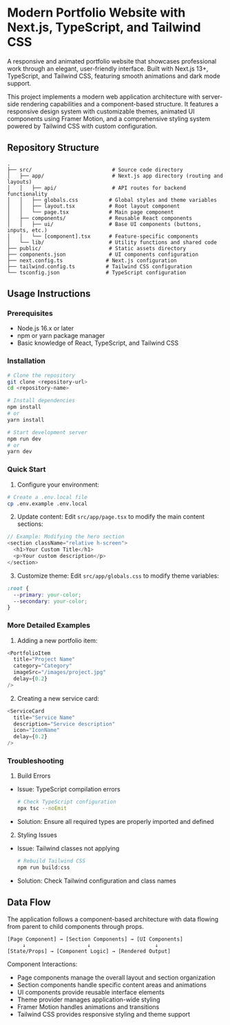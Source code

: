# Modern Portfolio Website with Next.js, TypeScript, and Tailwind CSS

A responsive and animated portfolio website that showcases professional work through an elegant, user-friendly interface. Built with Next.js 13+, TypeScript, and Tailwind CSS, featuring smooth animations and dark mode support.

This project implements a modern web application architecture with server-side rendering capabilities and a component-based structure. It features a responsive design system with customizable themes, animated UI components using Framer Motion, and a comprehensive styling system powered by Tailwind CSS with custom configuration.

## Repository Structure
```
.
├── src/                          # Source code directory
│   ├── app/                      # Next.js app directory (routing and layouts)
│   │   ├── api/                  # API routes for backend functionality
│   │   ├── globals.css          # Global styles and theme variables
│   │   ├── layout.tsx           # Root layout component
│   │   └── page.tsx             # Main page component
│   ├── components/              # Reusable React components
│   │   ├── ui/                  # Base UI components (buttons, inputs, etc.)
│   │   └── [component].tsx      # Feature-specific components
│   └── lib/                     # Utility functions and shared code
├── public/                      # Static assets directory
├── components.json              # UI components configuration
├── next.config.ts              # Next.js configuration
├── tailwind.config.ts          # Tailwind CSS configuration
└── tsconfig.json               # TypeScript configuration
```

## Usage Instructions
### Prerequisites
- Node.js 16.x or later
- npm or yarn package manager
- Basic knowledge of React, TypeScript, and Tailwind CSS

### Installation

```bash
# Clone the repository
git clone <repository-url>
cd <repository-name>

# Install dependencies
npm install
# or
yarn install

# Start development server
npm run dev
# or
yarn dev
```

### Quick Start
1. Configure your environment:
```bash
# Create a .env.local file
cp .env.example .env.local
```

2. Update content:
Edit `src/app/page.tsx` to modify the main content sections:
```typescript
// Example: Modifying the hero section
<section className="relative h-screen">
  <h1>Your Custom Title</h1>
  <p>Your custom description</p>
</section>
```

3. Customize theme:
Edit `src/app/globals.css` to modify theme variables:
```css
:root {
  --primary: your-color;
  --secondary: your-color;
}
```

### More Detailed Examples

1. Adding a new portfolio item:
```typescript
<PortfolioItem
  title="Project Name"
  category="Category"
  imageSrc="/images/project.jpg"
  delay={0.2}
/>
```

2. Creating a new service card:
```typescript
<ServiceCard
  title="Service Name"
  description="Service description"
  icon="IconName"
  delay={0.2}
/>
```

### Troubleshooting

1. Build Errors
- Issue: TypeScript compilation errors
  ```bash
  # Check TypeScript configuration
  npx tsc --noEmit
  ```
- Solution: Ensure all required types are properly imported and defined

2. Styling Issues
- Issue: Tailwind classes not applying
  ```bash
  # Rebuild Tailwind CSS
  npm run build:css
  ```
- Solution: Check Tailwind configuration and class names

## Data Flow
The application follows a component-based architecture with data flowing from parent to child components through props.

```ascii
[Page Component] → [Section Components] → [UI Components]
     ↓                    ↓                     ↓
[State/Props] → [Component Logic] → [Rendered Output]
```

Component Interactions:
- Page components manage the overall layout and section organization
- Section components handle specific content areas and animations
- UI components provide reusable interface elements
- Theme provider manages application-wide styling
- Framer Motion handles animations and transitions
- Tailwind CSS provides responsive styling and theme support